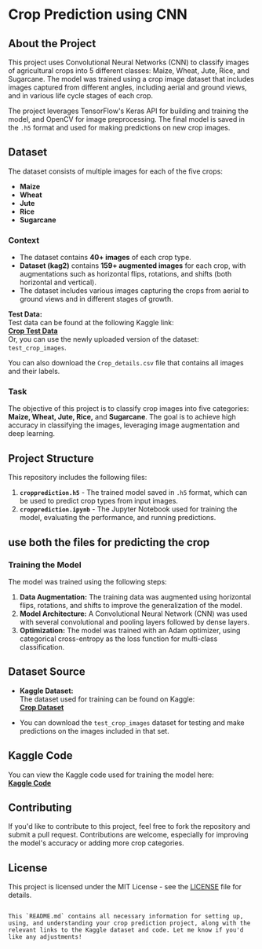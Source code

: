 # Crop Prediction using CNN

## About the Project

This project uses Convolutional Neural Networks (CNN) to classify images of agricultural crops into 5 different classes: Maize, Wheat, Jute, Rice, and Sugarcane. The model was trained using a crop image dataset that includes images captured from different angles, including aerial and ground views, and in various life cycle stages of each crop.

The project leverages TensorFlow's Keras API for building and training the model, and OpenCV for image preprocessing. The final model is saved in the `.h5` format and used for making predictions on new crop images.

## Dataset

The dataset consists of multiple images for each of the five crops:
- **Maize**
- **Wheat**
- **Jute**
- **Rice**
- **Sugarcane**

### Context

- The dataset contains **40+ images** of each crop type.
- **Dataset (kag2)** contains **159+ augmented images** for each crop, with augmentations such as horizontal flips, rotations, and shifts (both horizontal and vertical).
- The dataset includes various images capturing the crops from aerial to ground views and in different stages of growth.

**Test Data:**  
Test data can be found at the following Kaggle link:  
[**Crop Test Data**](https://www.kaggle.com/aman2000jaiswal/testssss)  
Or, you can use the newly uploaded version of the dataset: `test_crop_images`.

You can also download the `Crop_details.csv` file that contains all images and their labels.

### Task

The objective of this project is to classify crop images into five categories: **Maize, Wheat, Jute, Rice,** and **Sugarcane**. The goal is to achieve high accuracy in classifying the images, leveraging image augmentation and deep learning.

## Project Structure

This repository includes the following files:

1. **`cropprediction.h5`** - The trained model saved in `.h5` format, which can be used to predict crop types from input images.
2. **`cropprediction.ipynb`** - The Jupyter Notebook used for training the model, evaluating the performance, and running predictions.

## use both the files for predicting the crop

### Training the Model

The model was trained using the following steps:
1. **Data Augmentation:** The training data was augmented using horizontal flips, rotations, and shifts to improve the generalization of the model.
2. **Model Architecture:** A Convolutional Neural Network (CNN) was used with several convolutional and pooling layers followed by dense layers.
3. **Optimization:** The model was trained with an Adam optimizer, using categorical cross-entropy as the loss function for multi-class classification.

## Dataset Source

- **Kaggle Dataset:**  
  The dataset used for training can be found on Kaggle:  
  [**Crop Dataset**](https://www.kaggle.com/aman2000jaiswal/testssss)

- You can download the `test_crop_images` dataset for testing and make predictions on the images included in that set.

## Kaggle Code

You can view the Kaggle code used for training the model here:  
[**Kaggle Code**](https://www.kaggle.com/aman2000jaiswal/crop-prediction)

## Contributing

If you'd like to contribute to this project, feel free to fork the repository and submit a pull request. Contributions are welcome, especially for improving the model's accuracy or adding more crop categories.

## License

This project is licensed under the MIT License - see the [LICENSE](LICENSE) file for details.
```

This `README.md` contains all necessary information for setting up, using, and understanding your crop prediction project, along with the relevant links to the Kaggle dataset and code. Let me know if you'd like any adjustments!
